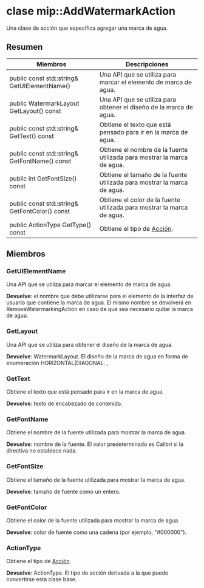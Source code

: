 # <a name="class-mipaddwatermarkaction"></a>clase mip::AddWatermarkAction 
Una clase de acción que especifica agregar una marca de agua.
  
## <a name="summary"></a>Resumen
 Miembros                        | Descripciones                                
--------------------------------|---------------------------------------------
 public const std::string& GetUIElementName()  |  Una API que se utiliza para marcar el elemento de marca de agua.
 public WatermarkLayout GetLayout() const  |  Una API que se utiliza para obtener el diseño de la marca de agua.
 public const std::string& GetText() const  |  Obtiene el texto que está pensado para ir en la marca de agua.
 public const std::string& GetFontName() const  |  Obtiene el nombre de la fuente utilizada para mostrar la marca de agua.
 public int GetFontSize() const  |  Obtiene el tamaño de la fuente utilizada para mostrar la marca de agua.
 public const std::string& GetFontColor() const  |  Obtiene el color de la fuente utilizada para mostrar la marca de agua.
 public ActionType GetType() const  |  Obtiene el tipo de [Acción](class_mip_action.md).
  
## <a name="members"></a>Miembros
  
### <a name="getuielementname"></a>GetUIElementName
Una API que se utiliza para marcar el elemento de marca de agua.

  
**Devuelve**: el nombre que debe utilizarse para el elemento de la interfaz de usuario que contiene la marca de agua. El mismo nombre se devolverá en RemoveWatermarkingAction en caso de que sea necesario quitar la marca de agua.
  
### <a name="getlayout"></a>GetLayout
Una API que se utiliza para obtener el diseño de la marca de agua.

  
**Devuelve**: WatermarkLayout. El diseño de la marca de agua en forma de enumeración HORIZONTAL|DIAGONAL. ,
  
### <a name="gettext"></a>GetText
Obtiene el texto que está pensado para ir en la marca de agua.

  
**Devuelve**: texto de encabezado de contenido.
  
### <a name="getfontname"></a>GetFontName
Obtiene el nombre de la fuente utilizada para mostrar la marca de agua.

  
**Devuelve**: nombre de la fuente. El valor predeterminado es Calibri si la directiva no establece nada.
  
### <a name="getfontsize"></a>GetFontSize
Obtiene el tamaño de la fuente utilizada para mostrar la marca de agua.

  
**Devuelve**: tamaño de fuente como un entero.
  
### <a name="getfontcolor"></a>GetFontColor
Obtiene el color de la fuente utilizada para mostrar la marca de agua.

  
**Devuelve**: color de fuente como una cadena (por ejemplo, "#000000").
  
### <a name="actiontype"></a>ActionType
Obtiene el tipo de [Acción](class_mip_action.md).

  
**Devuelve**: ActionType. El tipo de acción derivada a la que puede convertirse esta clase base.